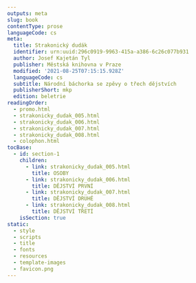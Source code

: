 ```yaml
---
outputs: meta
slug: book
contentType: prose
languageCode: cs
meta:
  title: Strakonický dudák
  identifier: urn:uuid:296c0919-9963-415a-a386-6c26c077b931
  author: Josef Kajetán Tyl
  publisher: Městská knihovna v Praze
  modified: '2021-08-25T07:15:15.928Z'
  languageCode: cs
  subtitle: Národní báchorka se zpěvy o třech dějstvích
  publisherShort: mkp
  edition: beletrie
readingOrder:
  - promo.html
  - strakonicky_dudak_005.html
  - strakonicky_dudak_006.html
  - strakonicky_dudak_007.html
  - strakonicky_dudak_008.html
  - colophon.html
tocBase:
  - id: section-1
    children:
      - link: strakonicky_dudak_005.html
        title: OSOBY
      - link: strakonicky_dudak_006.html
        title: DĚJSTVÍ PRVNÍ
      - link: strakonicky_dudak_007.html
        title: DĚJSTVÍ DRUHÉ
      - link: strakonicky_dudak_008.html
        title: DĚJSTVÍ TŘETÍ
    isSection: true
static:
  - style
  - scripts
  - title
  - fonts
  - resources
  - template-images
  - favicon.png
---
```

